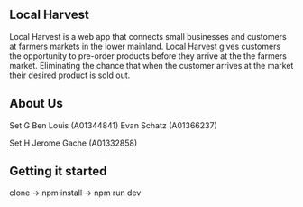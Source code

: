 ## Local Harvest 

Local Harvest is a web app that connects small businesses and customers at farmers markets in the lower mainland. Local Harvest gives customers the opportunity to pre-order products before they arrive at the the farmers market. Eliminating the chance that when the customer arrives at the market their desired product is sold out.

## About Us 

Set G
Ben Louis (A01344841)
Evan Schatz (A01366237)

Set H
Jerome Gache (A01332858)

## Getting it started 
clone -> npm install -> npm run dev

